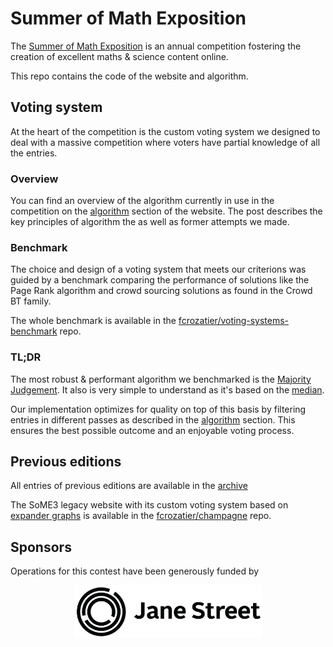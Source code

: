 # Summer of Math Exposition

The [Summer of Math Exposition](https://some.3b1b.co/) is an annual competition fostering the creation of excellent maths & science content online.

This repo contains the code of the website and algorithm.

## Voting system

At the heart of the competition is the custom voting system we designed to deal with a massive competition where voters have partial knowledge of all the entries.

### Overview

You can find an overview of the algorithm currently in use in the competition on the [algorithm](https://some.3b1b.co/algorithm) section of the website. The post describes the key principles of algorithm the as well as former attempts we made.

### Benchmark

The choice and design of a voting system that meets our criterions was guided by a benchmark comparing the performance of solutions like the Page Rank algorithm and crowd sourcing solutions as found in the Crowd BT family.

The whole benchmark is available in the [fcrozatier/voting-systems-benchmark](https://github.com/fcrozatier/voting-systems-benchmark) repo.

### TL;DR

The most robust & performant algorithm we benchmarked is the [Majority Judgement](https://en.wikipedia.org/wiki/Majority_judgment). It also is very simple to understand as it's based on the [median](https://en.wikipedia.org/wiki/Median).

Our implementation optimizes for quality on top of this basis by filtering entries in different passes as described in the [algorithm](https://some.3b1b.co/algorithm) section. This ensures the best possible outcome and an enjoyable voting process.

## Previous editions

All entries of previous editions are available in the [archive](https://some.3b1b.co/archive)

The SoME3 legacy website with its custom voting system based on [expander graphs](https://en.wikipedia.org/wiki/Expander_graph) is available in the [fcrozatier/champagne](https://github.com/fcrozatier/champagne) repo.

## Sponsors

Operations for this contest have been generously funded by

<div align=center>
  <a href="https://www.janestreet.com/">
      <img src="static/jane-street-logo.webp" width="300px" alt="Jane Street">
  </a>
</div>
